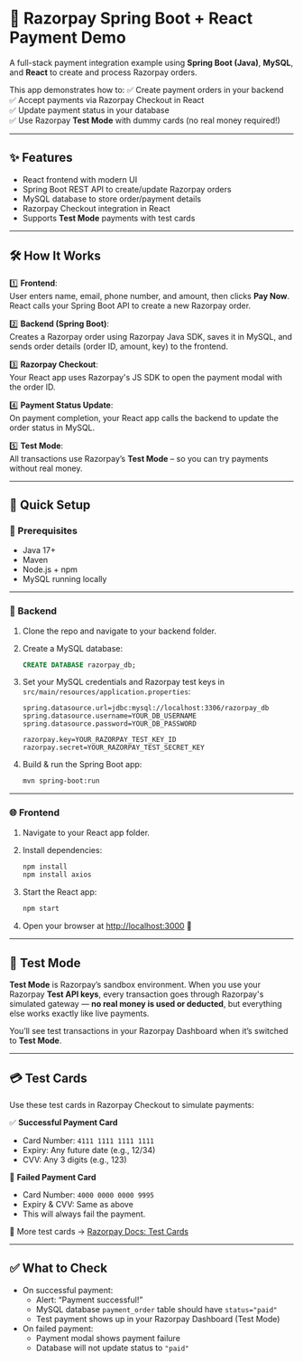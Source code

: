 # 💸 Razorpay Spring Boot + React Payment Demo

A full-stack payment integration example using **Spring Boot (Java)**, **MySQL**, and **React** to create and process Razorpay orders.

This app demonstrates how to:
✅ Create payment orders in your backend  
✅ Accept payments via Razorpay Checkout in React  
✅ Update payment status in your database  
✅ Use Razorpay **Test Mode** with dummy cards (no real money required!)

---

## ✨ Features

- React frontend with modern UI
- Spring Boot REST API to create/update Razorpay orders
- MySQL database to store order/payment details
- Razorpay Checkout integration in React
- Supports **Test Mode** payments with test cards

---

## 🛠 How It Works

1️⃣ **Frontend**:  
User enters name, email, phone number, and amount, then clicks **Pay Now**. React calls your Spring Boot API to create a new Razorpay order.

2️⃣ **Backend (Spring Boot)**:  
Creates a Razorpay order using Razorpay Java SDK, saves it in MySQL, and sends order details (order ID, amount, key) to the frontend.

3️⃣ **Razorpay Checkout**:  
Your React app uses Razorpay's JS SDK to open the payment modal with the order ID.

4️⃣ **Payment Status Update**:  
On payment completion, your React app calls the backend to update the order status in MySQL.

5️⃣ **Test Mode**:  
All transactions use Razorpay’s **Test Mode** – so you can try payments without real money.

---

## 🚀 Quick Setup

### 🔗 Prerequisites

- Java 17+
- Maven
- Node.js + npm
- MySQL running locally

---

### 🔨 Backend

1. Clone the repo and navigate to your backend folder.

2. Create a MySQL database:
   ```sql
   CREATE DATABASE razorpay_db;
   ```

3. Set your MySQL credentials and Razorpay test keys in `src/main/resources/application.properties`:
   ```properties
   spring.datasource.url=jdbc:mysql://localhost:3306/razorpay_db
   spring.datasource.username=YOUR_DB_USERNAME
   spring.datasource.password=YOUR_DB_PASSWORD

   razorpay.key=YOUR_RAZORPAY_TEST_KEY_ID
   razorpay.secret=YOUR_RAZORPAY_TEST_SECRET_KEY
   ```

4. Build & run the Spring Boot app:
   ```bash
   mvn spring-boot:run
   ```

---

### 🌐 Frontend

1. Navigate to your React app folder.

2. Install dependencies:
   ```bash
   npm install
   npm install axios
   ```

3. Start the React app:
   ```bash
   npm start
   ```

4. Open your browser at [http://localhost:3000](http://localhost:3000) 🚀

---

## 🧪 Test Mode

**Test Mode** is Razorpay’s sandbox environment. When you use your Razorpay **Test API keys**, every transaction goes through Razorpay's simulated gateway — **no real money is used or deducted**, but everything else works exactly like live payments.

You’ll see test transactions in your Razorpay Dashboard when it’s switched to **Test Mode**.

---

## 💳 Test Cards

Use these test cards in Razorpay Checkout to simulate payments:

✅ **Successful Payment Card**  
- Card Number: `4111 1111 1111 1111`  
- Expiry: Any future date (e.g., 12/34)  
- CVV: Any 3 digits (e.g., 123)  

🚫 **Failed Payment Card**  
- Card Number: `4000 0000 0000 9995`  
- Expiry & CVV: Same as above  
- This will always fail the payment.

🔗 More test cards → [Razorpay Docs: Test Cards](https://razorpay.com/docs/payments/payments/test-card-details/)

---

## ✅ What to Check

- On successful payment:
  - Alert: “Payment successful!”
  - MySQL database `payment_order` table should have `status="paid"`
  - Test payment shows up in your Razorpay Dashboard (Test Mode)
- On failed payment:
  - Payment modal shows payment failure
  - Database will not update status to `"paid"`



